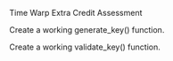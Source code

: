 Time Warp Extra Credit Assessment

Create a working generate_key() function.

Create a working validate_key() function.

